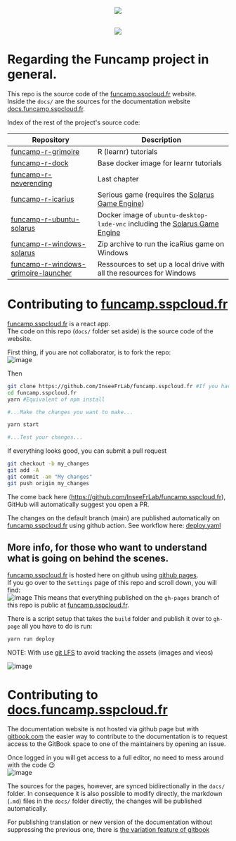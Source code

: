 <p align="center">
    <img src="https://user-images.githubusercontent.com/6702424/99959108-baf09d80-2d8a-11eb-9efc-934ecd78ac2c.png">  
</p>
<p align="center">
    <br>
    <img src="https://github.com/InseeFrLab/funcamp.sspcloud.fr/workflows/.github/workflows/deploy.yaml/badge.svg">
</p>


# Regarding the Funcamp project in general. 


This repo is the source code of the [funcamp.sspcloud.fr](https://funcamp.sspcloud.fr) website.  
Inside the `docs/` are the sources for the documentation website [docs.funcamp.sspcloud.fr](https://docs.funcamp.sspcloud.fr).  

Index of the rest of the project's source code:  

| Repository | Description |
|---|-------|
| [funcamp-r-grimoire](https://github.com/InseeFrLab/funcamp-r-grimoire) | R (learnr) tutorials |
| [funcamp-r-dock](https://github.com/InseeFrLab/funcamp-r-dock) | Base docker image for learnr tutorials |
| [funcamp-r-neverending](https://github.com/InseeFrLab/funcamp-r-neverending) | Last chapter |
| [funcamp-r-icarius](https://github.com/InseeFrLab/funcamp-r-icarius) | Serious game (requires the [Solarus Game Engine](https://www.solarus-games.org/)) |
| [funcamp-r-ubuntu-solarus](https://github.com/InseeFrLab/funcamp-r-ubuntu-solarus) | Docker image of `ubuntu-desktop-lxde-vnc` including the [Solarus Game Engine](https://www.solarus-games.org/) |
| [funcamp-r-windows-solarus](https://github.com/InseeFrLab/funcamp-r-windows-solarus) | Zip archive to run the icaRius game on Windows |
| [funcamp-r-windows-grimoire-launcher](https://github.com/InseeFrLab/funcamp-r-windows-grimoire-launcher) | Ressources to set up a local drive with all the resources for Windows |

# Contributing to [funcamp.sspcloud.fr](https://funcamp.sspcloud.fr)


[funcamp.sspcloud.fr](https://funcamp.sspcloud.fr) is a react app.  
The code on this repo (`docs/` folder set aside) is the source code of the website. 

First thing, if you are not collaborator, is to fork the repo:  
![image](https://user-images.githubusercontent.com/6702424/99956971-381a1380-2d87-11eb-8b2a-803115baa4f4.png)

Then  

```bash
git clone https://github.com/InseeFrLab/funcamp.sspcloud.fr #If you have forked the repo use your username in place of InseeFrLab in the url.
cd funcamp.sspcloud.fr
yarn #Equivalent of npm install

#...Make the changes you want to make...

yarn start

#...Test your changes...
```
If everything looks good, you can submit a pull request  
```bash
git checkout -b my_changes
git add -A
git commit -am "My changes"
git push origin my_changes
```
The come back here (https://github.com/InseeFrLab/funcamp.sspcloud.fr), GitHub will automatically
suggest you open a PR.

The changes on the default branch (main) are published automatically on [funcamp.sspcloud.fr](https://funcamp.sspcloud.fr) using github action.
See workflow here: [deploy.yaml](https://github.com/InseeFrLab/funcamp.sspcloud.fr/blob/main/.github/workflows/deploy.yaml)

## More info, for those who want to understand what is going on behind the scenes.

[funcamp.sspcloud.fr](https://funcamp.sspcloud.fr) is hosted here on github using [github pages](https://pages.github.com).  
If you go over to the `Settings` page of this repo and scroll down, you will find:  
![image](https://user-images.githubusercontent.com/6702424/99955231-3f8bed80-2d84-11eb-84a3-871badf5f2a6.png)
This means that everything published on the `gh-pages` branch of this repo is public at [funcamp.sspcloud.fr](https://funcamp.sspcloud.fr).  

There is a script setup that takes the `build` folder and publish it over to `gh-page` all you have to do is run:  
```bash
yarn run deploy
```

NOTE: With use [git LFS](https://git-lfs.github.com) to avoid tracking the assets (images and vieos)

![image](https://user-images.githubusercontent.com/6702424/100550183-78423000-3278-11eb-9e7b-72c252d83112.png)


# Contributing to [docs.funcamp.sspcloud.fr](https://docs.funcamp.sspcloud.fr) 

The documentation website is not hosted via github page but with [gitbook.com](https://www.gitbook.com) 
the easier way to contribute to the documentation is to request access to the GitBook space to one
of the maintainers by opening an issue. 

Once logged in you will get access to a full editor, no need to mess around with the code 😉  
![image](https://user-images.githubusercontent.com/6702424/99957720-719f4e80-2d88-11eb-949b-a2816213b6ef.png)

The sources for the pages, however, are synced bidirectionally in the `docs/` folder. 
In consequence it is also possible to modify directly, the markdown (`.md`) files in the `docs/` folder directly,
the changes will be published automatically.  

For publishing translation or new version of the documentation without suppressing the previous one, there is [the variation feature of gitbook](https://docs.gitbook.com/editing-content/variants)
